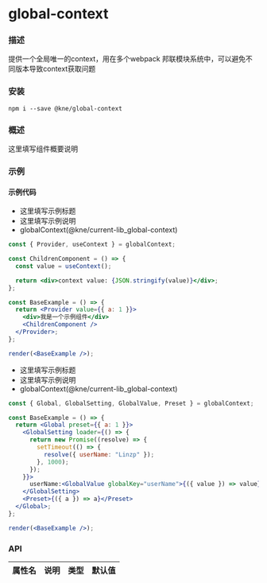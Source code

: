
# global-context


### 描述

提供一个全局唯一的context，用在多个webpack 邦联模块系统中，可以避免不同版本导致context获取问题


### 安装

```shell
npm i --save @kne/global-context
```


### 概述

这里填写组件概要说明


### 示例

#### 示例代码

- 这里填写示例标题
- 这里填写示例说明
- globalContext(@kne/current-lib_global-context)

```jsx
const { Provider, useContext } = globalContext;

const ChildrenComponent = () => {
  const value = useContext();

  return <div>context value: {JSON.stringify(value)}</div>;
};

const BaseExample = () => {
  return <Provider value={{ a: 1 }}>
    <div>我是一个示例组件</div>
    <ChildrenComponent />
  </Provider>;
};

render(<BaseExample />);

```

- 这里填写示例标题
- 这里填写示例说明
- globalContext(@kne/current-lib_global-context)

```jsx
const { Global, GlobalSetting, GlobalValue, Preset } = globalContext;

const BaseExample = () => {
  return <Global preset={{ a: 1 }}>
    <GlobalSetting loader={() => {
      return new Promise((resolve) => {
        setTimeout(() => {
          resolve({ userName: "Linzp" });
        }, 1000);
      });
    }}>
      userName:<GlobalValue globalKey="userName">{({ value }) => value}</GlobalValue>
    </GlobalSetting>
    <Preset>{({ a }) => a}</Preset>
  </Global>;
};

render(<BaseExample />);

```


### API

|属性名|说明|类型|默认值|
|  ---  | ---  | --- | --- |

